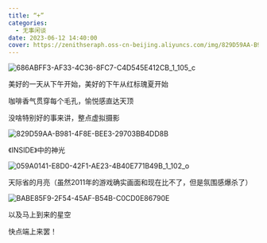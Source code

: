 ```yaml
---
title: “+”
categories:
  - 无事闲谈
date: 2023-06-12 14:40:00
cover: https://zenithseraph.oss-cn-beijing.aliyuncs.com/img/829D59AA-B981-4F8E-BEE3-29703BB4DD8B.png
---
```


![686ABFF3-AF33-4C36-8FC7-C4D545E412CB_1_105_c](https://zenithseraph.oss-cn-beijing.aliyuncs.com/img/686ABFF3-AF33-4C36-8FC7-C4D545E412CB_1_105_c.jpeg)

美好的一天从下午开始，美好的下午从红标瑰夏开始

咖啡香气贯穿每个毛孔，愉悦感直达天顶

没啥特别好的事来讲，整点虚拟摄影

![829D59AA-B981-4F8E-BEE3-29703BB4DD8B](https://zenithseraph.oss-cn-beijing.aliyuncs.com/img/829D59AA-B981-4F8E-BEE3-29703BB4DD8B.png)

《INSIDE》中的神光

![059A0141-E8D0-42F1-AE23-4B40E771B49B_1_102_o](https://zenithseraph.oss-cn-beijing.aliyuncs.com/img/059A0141-E8D0-42F1-AE23-4B40E771B49B_1_102_o.jpeg)

天际省的月亮（虽然2011年的游戏确实画面和现在比不了，但是氛围感爆杀了）

![BABE85F9-2F54-45AF-B54B-C0CD0E86790E](https://zenithseraph.oss-cn-beijing.aliyuncs.com/img/BABE85F9-2F54-45AF-B54B-C0CD0E86790E.png)

以及马上到来的星空

快点端上来罢！

